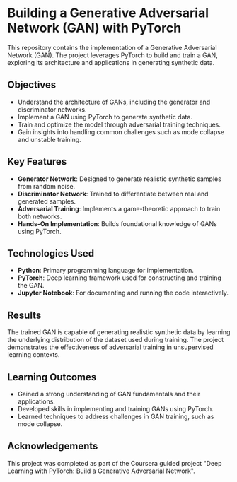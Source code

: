 # Building a Generative Adversarial Network (GAN) with PyTorch  

This repository contains the implementation of a Generative Adversarial Network (GAN). The project leverages PyTorch to build and train a GAN, exploring its architecture and applications in generating synthetic data.

## Objectives  

- Understand the architecture of GANs, including the generator and discriminator networks.  
- Implement a GAN using PyTorch to generate synthetic data.  
- Train and optimize the model through adversarial training techniques.  
- Gain insights into handling common challenges such as mode collapse and unstable training.  

## Key Features  

- **Generator Network**: Designed to generate realistic synthetic samples from random noise.  
- **Discriminator Network**: Trained to differentiate between real and generated samples.  
- **Adversarial Training**: Implements a game-theoretic approach to train both networks.  
- **Hands-On Implementation**: Builds foundational knowledge of GANs using PyTorch.  

## Technologies Used  

- **Python**: Primary programming language for implementation.  
- **PyTorch**: Deep learning framework used for constructing and training the GAN.  
- **Jupyter Notebook**: For documenting and running the code interactively.

## Results
The trained GAN is capable of generating realistic synthetic data by learning the underlying distribution of the dataset used during training. The project demonstrates the effectiveness of adversarial training in unsupervised learning contexts.

## Learning Outcomes
- Gained a strong understanding of GAN fundamentals and their applications.
- Developed skills in implementing and training GANs using PyTorch.
- Learned techniques to address challenges in GAN training, such as mode collapse.

## Acknowledgements
This project was completed as part of the Coursera guided project "Deep Learning with PyTorch: Build a Generative Adversarial Network".
